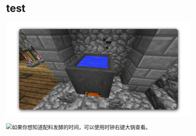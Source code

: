 # test

![&#x5982;&#x679C;&#x4F60;&#x60F3;&#x77E5;&#x9053;&#x914D;&#x6599;&#x53D1;&#x9175;&#x7684;&#x65F6;&#x95F4;&#xFF0C;&#x53EF;&#x4EE5;&#x4F7F;&#x7528;&#x65F6;&#x949F;&#x53F3;&#x952E;&#x5927;&#x9505;&#x67E5;&#x770B;&#x3002;](../../.gitbook/assets/1.png)

![&#x5982;&#x679C;&#x4F60;&#x60F3;&#x77E5;&#x9053;&#x914D;&#x6599;&#x53D1;&#x9175;&#x7684;&#x65F6;&#x95F4;&#xFF0C;&#x53EF;&#x4EE5;&#x4F7F;&#x7528;&#x65F6;&#x949F;&#x53F3;&#x952E;&#x5927;&#x9505;&#x67E5;&#x770B;&#x3002;](https://kehuduan2019.oss-cn-shanghai.aliyuncs.com/faces/TSUYYYY.png)

